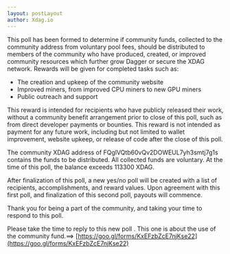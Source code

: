 ```yaml
---
layout: postLayout
author: Xdag.io
---
```


This poll has been formed to determine if community funds, collected to the community address from voluntary pool fees, should be distributed to members of the community who have produced, created, or improved community resources which further grow Dagger or secure the XDAG network.
Rewards will be given for completed tasks such as:

* The creation and upkeep of the community website
* Improved miners, from improved CPU miners to new GPU miners
* Public outreach and support

This reward is intended for recipients who have publicly released their work, without a community benefit arrangement prior to close of this poll, such as from direct developer payments or bounties. This reward is not intended as payment for any future work, including but not limited to wallet improvement, website upkeep, or release of code after the close of this poll.

The community XDAG address of FQglVQtb60vQv2DOWEUL7yh3smtj7g1s contains the funds to be distributed. All collected funds are voluntary. At the time of this poll, the balance exceeds 113300 XDAG.

After finalization of this poll, a new yes/no poll will be created with a list of recipients, accomplishments, and reward values. Upon agreement with this first poll, and finalization of this second poll, payouts will commence.

Thank you for being a part of the community, and taking your time to respond to this poll.

Please take the time to reply to this new poll .
This one is about the use of  the community fund.==> [https://goo.gl/forms/KxEFzbZcE7njKse22](https://goo.gl/forms/KxEFzbZcE7njKse22)